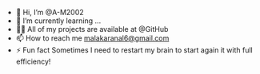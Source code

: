 - 👋 Hi, I’m @A-M2002
- 🌱 I’m currently learning ...
- 👨‍💻 All of my projects are available at  @GitHub
- 📫 How to reach me  malakaranal6@gmail.com
- ⚡ Fun fact Sometimes I need to restart my brain to start again it with full efficiency!

<!---
A-M2002/A-M2002 is a ✨ special ✨ repository because its `README.md` (this file) appears on your GitHub profile.
You can click the Preview link to take a look at your changes.
--->
